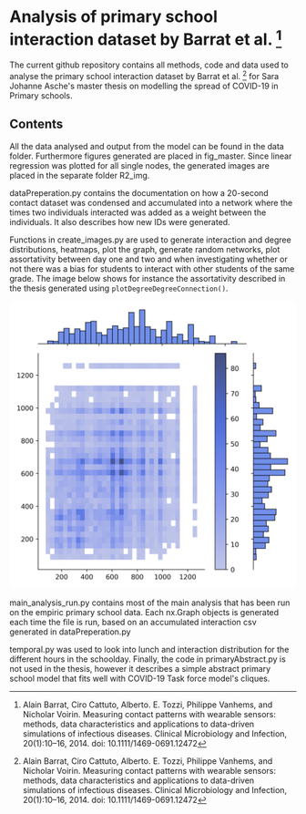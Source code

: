 # Analysis of primary school interaction dataset by Barrat et al. [^1]

The current github repository contains all methods, code and data used to analyse the primary school interaction dataset by Barrat et al. [^1] for Sara Johanne Asche's master thesis on modelling the spread of COVID-19
in Primary schools.

## Contents

All the data analysed and output from the model can be found in the data folder. Furthermore figures generated are placed in fig_master. Since linear regression was plotted for all single nodes, the generated images are placed in the separate folder R2_img.

dataPreperation.py contains the documentation on how a 20-second contact dataset was condensed and accumulated into a network where the times two individuals interacted was added as a weight between the individuals. It also describes how new IDs were generated.

Functions in create_images.py are used to generate interaction and degree distributions, heatmaps, plot the graph, generate random networks, plot assortativity between day one and two and when investigating whether or not there was a bias for students to interact with other students of the same grade. The image below shows for instance the assortativity described in the thesis generated using `plotDegreeDegreeConnection()`.

![This is an image](https://github.com/SaraAsche/PrimarySchool/blob/master/fig_master/Assortativity2.png)

main_analysis_run.py contains most of the main analysis that has been run on the empiric primary school data.
Each nx.Graph objects is generated each time the file is run, based on an accumulated interaction csv generated in dataPreperation.py

temporal.py was used to look into lunch and interaction distribution for the different hours in the schoolday. Finally, the code in primaryAbstract.py is not used in the thesis, however it describes a simple abstract primary school model that fits well with COVID-19 Task force model's cliques.

[^1]:
    Alain Barrat, Ciro Cattuto, Alberto. E. Tozzi, Philippe Vanhems, and
    Nicholar Voirin. Measuring contact patterns with wearable sensors: methods, data characteristics and applications to data-driven simulations of infectious diseases. Clinical Microbiology and Infection, 20(1):10–16, 2014. doi: 10.1111/1469-0691.12472
